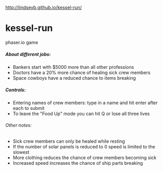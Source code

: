 http://lindseyb.github.io/kessel-run/

# kessel-run
phaser.io game

##### About different jobs:
- Bankers start with $5000 more than all other professions
- Doctors have a 20% more chance of healing sick crew members
- Space cowboys have a reduced chance to items breaking

##### Controls:
- Entering names of crew members: type in a name and hit enter after each to submit
- To leave the "Food Up" mode you can hit Q or lose all three lives

###### Other notes:
- Sick crew members can only be healed while resting
- If the number of solar panels is reduced to 0 speed is limited to the slowest
- More clothing reduces the chance of crew members becoming sick
- Increased speed increases the chance of ship parts breaking
